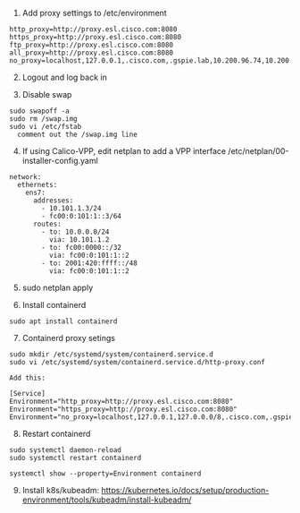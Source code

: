 1. Add proxy settings to /etc/environment

```
http_proxy=http://proxy.esl.cisco.com:8080
https_proxy=http://proxy.esl.cisco.com:8080
ftp_proxy=http://proxy.esl.cisco.com:8080
all_proxy=http://proxy.esl.cisco.com:8080
no_proxy=localhost,127.0.0.1,.cisco.com,.gspie.lab,10.200.96.74,10.200.96.120,mirror1,10.200.99.3,10.200.99.7,10.0.0.0/8,192.168.122.12,10.96.0.0/16,10.0.16.2,10.0.16.3
```
2. Logout and log back in

3. Disable swap
```
sudo swapoff -a 
sudo rm /swap.img
sudo vi /etc/fstab
  comment out the /swap.img line
```

4. If using Calico-VPP, edit netplan to add a VPP interface /etc/netplan/00-installer-config.yaml

```
network:
  ethernets:
    ens7:
      addresses:
        - 10.101.1.3/24
        - fc00:0:101:1::3/64
      routes:
        - to: 10.0.0.0/24
          via: 10.101.1.2
        - to: fc00:0000::/32
          via: fc00:0:101:1::2
        - to: 2001:420:ffff::/48
          via: fc00:0:101:1::2

```
5. sudo netplan apply

6. Install containerd
```
sudo apt install containerd
```

7. Containerd proxy setings
```
sudo mkdir /etc/systemd/system/containerd.service.d
sudo vi /etc/systemd/system/containerd.service.d/http-proxy.conf

Add this:

[Service]
Environment="http_proxy=http://proxy.esl.cisco.com:8080" 
Environment="https_proxy=http://proxy.esl.cisco.com:8080" 
Environment="no_proxy=localhost,127.0.0.1,127.0.0.0/8,.cisco.com,.gspie.lab,10.200.96.74,10.200.96.120,mirror1,10.200.99.0/24,10.200.99.7,10.0.0.0/8,192.168.122.23,10.96.0.0/16,10.0.16.2,10.0.16.3”
```

8. Restart containerd
```
sudo systemctl daemon-reload
sudo systemctl restart containerd

systemctl show --property=Environment containerd
```

9. Install k8s/kubeadm: https://kubernetes.io/docs/setup/production-environment/tools/kubeadm/install-kubeadm/




